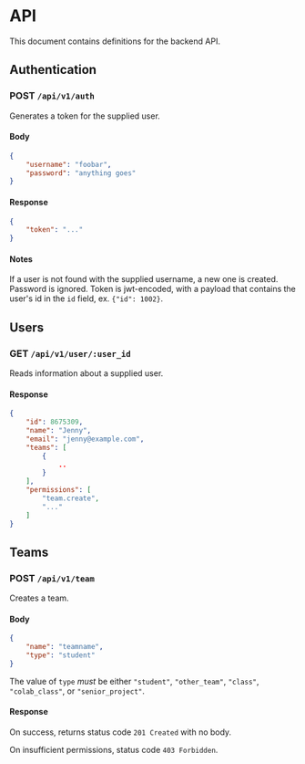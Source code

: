 API
===
This document contains definitions for the backend API.

## Authentication

### POST `/api/v1/auth`

Generates a token for the supplied user.

#### Body
```json
{
    "username": "foobar",
    "password": "anything goes"
}
```
#### Response
```json
{
    "token": "..."
}
```

#### Notes

If a user is not found with the supplied username, a new one is created. Password is ignored.
Token is jwt-encoded, with a payload that contains the user's id in the `id` field, ex. `{"id": 1002}`.

## Users

### GET `/api/v1/user/:user_id`

Reads information about a supplied user.

#### Response
```json
{
    "id": 8675309,
    "name": "Jenny",
    "email": "jenny@example.com",
    "teams": [
        {
            ..
        }
    ],
    "permissions": [
        "team.create",
        "..."
    ]
}
```

## Teams

### POST `/api/v1/team`

Creates a team.

#### Body

```json
{
    "name": "teamname",
    "type": "student"
}
```

The value of `type` _must_ be either `"student"`, `"other_team"`, `"class"`, `"colab_class"`, or `"senior_project"`.

#### Response

On success, returns status code `201 Created` with no body.

On insufficient permissions, status code `403 Forbidden`.
